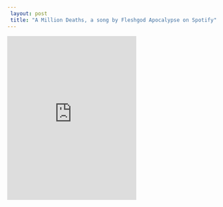 ```yaml
---
 layout: post 
 title: "A Million Deaths, a song by Fleshgod Apocalypse on Spotify"
---
```


<iframe src="https://open.spotify.com/track/3ZXl57lSPVstTvo6sBvEbz?si=McOVykvpS3-oYrU1HMJFZg" width="300" height="380" frameborder="0" allowtransparency="true" allow="encrypted-media"></iframe>